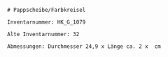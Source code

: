 
            # Pappscheibe/Farbkreisel
    
            Inventarnummer: HK_G_1079
    
            Alte Inventarnummer: 32
    
            Abmessungen: Durchmesser 24,9 x Länge ca. 2 x  cm
            